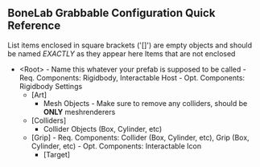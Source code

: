 ## BoneLab Grabbable Configuration Quick Reference
List items enclosed in square brackets ('[]') are empty objects and should be named *EXACTLY* as they appear here
Items that are not enclosed
* \<Root\> - Name this whatever your prefab is supposed to be called
\- Req. Components: Rigidbody, Interactable Host
\- Opt. Components: Rigidbody Settings
	* [Art]
		* Mesh Objects
\- Make sure to remove any colliders, should be **ONLY** meshrenderers
	* [Colliders]
		* Collider Objects (Box, Cylinder, etc)
	* [Grip]
	\- Req. Components: Collider (Box, Cylinder, etc), Grip (Box, Cylinder, etc)
	\- Opt. Components: Interactable Icon
		* [Target]